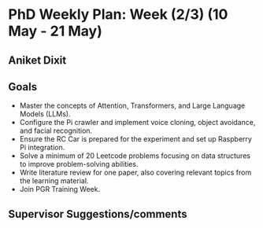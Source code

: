 # PhD Weekly Plan: Week (2/3) (10 May - 21 May) 
## Aniket Dixit


## Goals
- Master the concepts of Attention, Transformers, and Large Language Models (LLMs).
- Configure the Pi crawler and implement voice cloning, object avoidance, and facial recognition.
- Ensure the RC Car is prepared for the experiment and set up Raspberry Pi integration.
- Solve a minimum of 20 Leetcode problems focusing on data structures to improve problem-solving abilities.
- Write literature review for one paper, also covering relevant topics from the learning material.
- Join PGR Training Week.

## Supervisor Suggestions/comments
